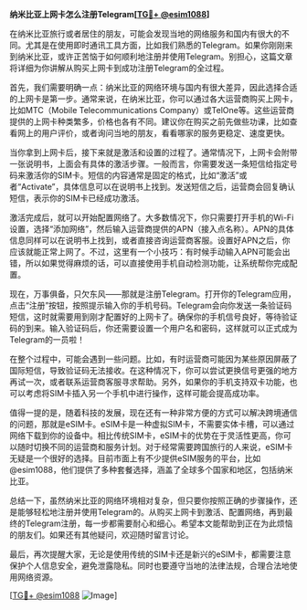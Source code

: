 **纳米比亚上网卡怎么注册Telegram[[TG💪+ @esim1088](https://t.me/s/esim1088)]**

在纳米比亚旅行或者居住的朋友，可能会发现当地的网络服务和国内有很大的不同。尤其是在使用即时通讯工具方面，比如我们熟悉的Telegram。如果你刚刚来到纳米比亚，或许正苦恼于如何顺利地注册并使用Telegram。别担心，这篇文章将详细为你讲解从购买上网卡到成功注册Telegram的全过程。

首先，我们需要明确一点：纳米比亚的网络环境与国内有很大差异，因此选择合适的上网卡是第一步。通常来说，在纳米比亚，你可以通过各大运营商购买上网卡，比如MTC（Mobile Telecommunications Company）或TelOne等。这些运营商提供的上网卡种类繁多，价格也各有不同。建议你在购买之前先做些功课，比如查看网上的用户评价，或者询问当地的朋友，看看哪家的服务更稳定、速度更快。

当你拿到上网卡后，接下来就是激活和设置的过程了。通常情况下，上网卡会附带一张说明书，上面会有具体的激活步骤。一般而言，你需要发送一条短信给指定号码来激活你的SIM卡。短信的内容通常是固定的格式，比如“激活”或者“Activate”，具体信息可以在说明书上找到。发送短信之后，运营商会回复确认短信，表示你的SIM卡已经成功激活。

激活完成后，就可以开始配置网络了。大多数情况下，你只需要打开手机的Wi-Fi设置，选择“添加网络”，然后输入运营商提供的APN（接入点名称）。APN的具体信息同样可以在说明书上找到，或者直接咨询运营商客服。设置好APN之后，你应该就能正常上网了。不过，这里有一个小技巧：有时候手动输入APN可能会出错，所以如果觉得麻烦的话，可以直接使用手机自动检测功能，让系统帮你完成配置。

现在，万事俱备，只欠东风——那就是注册Telegram。打开你的Telegram应用，点击“注册”按钮，按照提示输入你的手机号码。Telegram会向你发送一条验证码短信，这时就需要用到刚才配置好的上网卡了。确保你的手机信号良好，等待验证码的到来。输入验证码后，你还需要设置一个用户名和密码，这样就可以正式成为Telegram的一员啦！

在整个过程中，可能会遇到一些问题。比如，有时运营商可能因为某些原因屏蔽了国际短信，导致验证码无法接收。在这种情况下，你可以尝试更换信号更强的地方再试一次，或者联系运营商客服寻求帮助。另外，如果你的手机支持双卡功能，也可以考虑将SIM卡插入另一个手机中进行操作，这样可能会提高成功率。

值得一提的是，随着科技的发展，现在还有一种非常方便的方式可以解决跨境通信的问题，那就是eSIM卡。eSIM卡是一种虚拟SIM卡，不需要实体卡槽，可以通过网络下载到你的设备中。相比传统SIM卡，eSIM卡的优势在于灵活性更高，你可以随时切换不同的运营商和服务计划。对于经常需要跨国旅行的人来说，eSIM卡无疑是一个很好的选择。目前市面上有不少提供eSIM服务的平台，比如@esim1088，他们提供了多种套餐选择，涵盖了全球多个国家和地区，包括纳米比亚。

总结一下，虽然纳米比亚的网络环境相对复杂，但只要你按照正确的步骤操作，还是能够轻松地注册并使用Telegram的。从购买上网卡到激活、配置网络，再到最终的Telegram注册，每一步都需要耐心和细心。希望本文能帮助到正在为此烦恼的朋友们。如果还有其他疑问，欢迎随时留言讨论。

最后，再次提醒大家，无论是使用传统的SIM卡还是新兴的eSIM卡，都需要注意保护个人信息安全，避免泄露隐私。同时也要遵守当地的法律法规，合理合法地使用网络资源。

[[TG💪+ @esim1088](https://t.me/s/esim1088) ![Image](https://i.postimg.cc/4NQfJmqS/Snipaste-2025-05-13-00-14-12.png)]